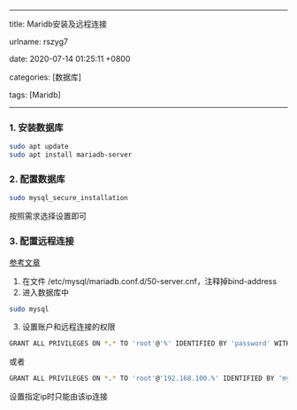 
---

title: Maridb安装及远程连接

urlname: rszyg7

date: 2020-07-14 01:25:11 +0800

categories: [数据库]

tags: [Maridb]

---

<a name="kVOpm"></a>
### 1. 安装数据库
```bash
sudo apt update
sudo apt install mariadb-server
```


<a name="5hPUr"></a>
### 2. 配置数据库
```bash
sudo mysql_secure_installation
```
按照需求选择设置即可<br />

<a name="Y5pmA"></a>
### 3. 配置远程连接
[参考文章](https://blog.csdn.net/lanuage/article/details/78846766)

1. 在文件 /etc/mysql/mariadb.conf.d/50-server.cnf，注释掉bind-address
1. 进入数据库中
```bash
sudo mysql
```

3. 设置账户和远程连接的权限
```bash
GRANT ALL PRIVILEGES ON *.* TO 'root'@'%' IDENTIFIED BY 'password' WITH GRANT OPTION;
```
或者
```bash
GRANT ALL PRIVILEGES ON *.* TO 'root'@'192.168.100.%' IDENTIFIED BY 'my-new-password' WITH GRANT OPTION;
```
设置指定ip时只能由该ip连接<br />


